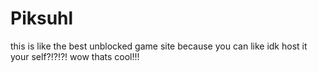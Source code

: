 # Piksuhl

this is like the best unblocked game site because you can like idk host it your self?!?!?! wow thats cool!!!
